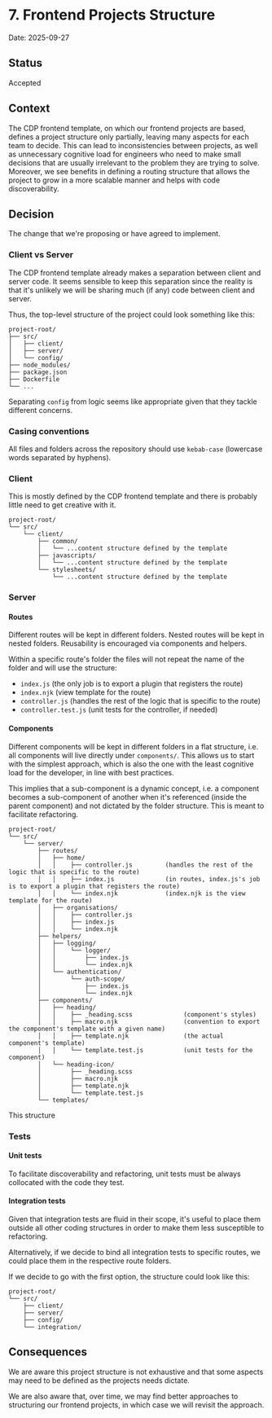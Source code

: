 # 7. Frontend Projects Structure

Date: 2025-09-27

## Status

Accepted

## Context

The CDP frontend template, on which our frontend projects are based, defines a project structure only partially, leaving many aspects for each team to decide. This can lead to inconsistencies between projects, as well as unnecessary cognitive load for engineers who need to make small decisions that are usually irrelevant to the problem they are trying to solve. Moreover, we see benefits in defining a routing structure that allows the project to grow in a more scalable manner and helps with code discoverability.

## Decision

The change that we're proposing or have agreed to implement.

### Client vs Server

The CDP frontend template already makes a separation between client and server code. It seems sensible to keep this separation since the reality is that it's unlikely we will be sharing much (if any) code between client and server.

Thus, the top-level structure of the project could look something like this:

```
project-root/
├── src/
│   ├── client/
│   ├── server/
│   └── config/
├── node_modules/
├── package.json
├── Dockerfile
└── ...
```

Separating `config` from logic seems like appropriate given that they tackle different concerns.

### Casing conventions

All files and folders across the repository should use `kebab-case` (lowercase words separated by hyphens).

### Client

This is mostly defined by the CDP frontend template and there is probably little need to get creative with it.

```
project-root/
└── src/
    └── client/
        ├── common/
        │   └── ...content structure defined by the template
        ├── javascripts/
        │   └── ...content structure defined by the template
        └── stylesheets/
            └── ...content structure defined by the template
```

### Server

#### Routes

Different routes will be kept in different folders. Nested routes will be kept in nested folders. Reusability is encouraged via components and helpers.

Within a specific route's folder the files will not repeat the name of the folder and will use the structure:

- `index.js` (the only job is to export a plugin that registers the route)
- `index.njk` (view template for the route)
- `controller.js` (handles the rest of the logic that is specific to the route)
- `controller.test.js` (unit tests for the controller, if needed)

#### Components

Different components will be kept in different folders in a flat structure, i.e. all components will live directly under `components/`. This allows us to start with the simplest approach, which is also the one with the least cognitive load for the developer, in line with best practices.

This implies that a sub-component is a dynamic concept, i.e. a component becomes a sub-component of another when it's referenced (inside the parent component) and not dictated by the folder structure. This is meant to facilitate refactoring.

```
project-root/
└── src/
    └── server/
        ├── routes/
        │   ├── home/
        │   │    ├── controller.js         (handles the rest of the logic that is specific to the route)
        │   │    ├── index.js              (in routes, index.js's job is to export a plugin that registers the route)
        │   │    └── index.njk             (index.njk is the view template for the route)
        │   ├── organisations/
        │   │    ├── controller.js
        │   │    ├── index.js
        │   │    └── index.njk
        ├── helpers/
        │   ├── logging/
        │   │    └── logger/
        │   │        ├── index.js
        │   │        └── index.njk
        │   └── authentication/
        │        └── auth-scope/
        │            ├── index.js
        │            └── index.njk
        ├── components/
        │   ├── heading/
        │   │    ├── _heading.scss              (component's styles)
        │   │    ├── macro.njk                  (convention to export the component's template with a given name)
        │   │    ├── template.njk               (the actual component's template)
        │   │    └── template.test.js           (unit tests for the component)
        │   └── heading-icon/
        │        ├── _heading.scss
        │        ├── macro.njk
        │        ├── template.njk
        │        └── template.test.js
        └── templates/
```

This structure

### Tests

#### Unit tests

To facilitate discoverability and refactoring, unit tests must be always collocated with the code they test.

#### Integration tests

Given that integration tests are fluid in their scope, it's useful to place them outside all other coding structures in order to make them less susceptible to refactoring.

Alternatively, if we decide to bind all integration tests to specific routes, we could place them in the respective route folders.

If we decide to go with the first option, the structure could look like this:

```
project-root/
└── src/
    ├── client/
    ├── server/
    ├── config/
    └── integration/
```

## Consequences

We are aware this project structure is not exhaustive and that some aspects may need to be defined as the projects needs dictate.

We are also aware that, over time, we may find better approaches to structuring our frontend projects, in which case we will revisit the approach.
